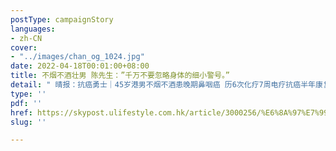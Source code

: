 ```yaml
---
postType: campaignStory
languages:
- zh-CN
cover:
- "../images/chan_og_1024.jpg"
date: 2022-04-18T00:01:00+08:00
title: 不烟不酒壮男 陈先生：”千万不要忽略身体的细小警号。”
detail: " 晴报：抗癌勇士｜45岁港男不烟不酒患晚期鼻咽癌 历6次化疗7周电疗抗癌半年康复｜附鼻咽癌5大先兆"
type: ''
pdf: ''
href: https://skypost.ulifestyle.com.hk/article/3000256/%E6%8A%97%E7%99%8C%E5%8B%87%E5%A3%AB%EF%BD%9C45%E6%AD%B2%E6%B8%AF%E7%94%B7%E4%B8%8D%E7%85%99%E4%B8%8D%E9%85%92%E6%82%A3%E6%99%9A%E6%9C%9F%E9%BC%BB%E5%92%BD%E7%99%8C%20%20%20%20%E6%AD%B76%E6%AC%A1%E5%8C%96%E7%99%827%E5%91%A8%E9%9B%BB%E7%99%82%E6%8A%97%E7%99%8C%E5%8D%8A%E5%B9%B4%E5%BA%B7%E5%BE%A9%EF%BD%9C%E9%99%84%E9%BC%BB%E5%92%BD%E7%99%8C5%E5%A4%A7%E5%85%88%E5%85%86
slug: ''

---
```

